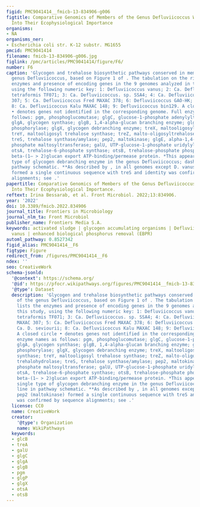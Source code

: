 ```yaml
---
figid: PMC9041414__fmicb-13-834906-g006
figtitle: Comparative Genomics of Members of the Genus Defluviicoccus With Insights
  Into Their Ecophysiological Importance
organisms:
- NA
organisms_ner:
- Escherichia coli str. K-12 substr. MG1655
pmcid: PMC9041414
filename: fmicb-13-834906-g006.jpg
figlink: /pmc/articles/PMC9041414/figure/F6/
number: F6
caption: 'Glycogen and trehalose biosynthetic pathways conserved in members of the
  genus Defluviicoccus, based on Figure 1 of . The tabulation on the right lists the
  enzymes and presence of encoding genes in the 9 genomes analyzed in this study,
  using the following numeric key: 1: Defluviicoccus vanus; 2: Ca. Defluviicoccus
  tetraformis TF071; 3: Ca. Defluviicoccus. sp. SSA4; 4: Ca. Defluviicoccus Fred MAXAC
  307; 5: Ca. Defluviicoccus Fred MAXAC 378; 6: Defluviicoccus GAO-HK; 7: Ca. D. seviourii;
  8: Ca. Defluviicoccus Kalu MAXAC 148; 9: Defluviicoccus bin129. A closed circle
  • denotes genes not identified in the corresponding genome. Full enzyme names as
  follows: pgm, phosphoglucomutase; glgC, glucose-1-phosphate adenylyltransferase;
  glgA, glycogen synthase; glgB, 1,4-alpha-glucan branching enzyme; glgP, glycogen
  phosphorylase; glgX, glycogen debranching enzyme; treX, maltooligosyltrehalose synthase;
  treY, maltooligosyl trehalose synthase; treZ, malto-oligosyltrehalose trehalohydrolase;
  treS, trehalose synthase/amylase; pep2, maltokinase; glgE, alpha-1,4-glucan:maltose-1-
  phosphate maltosyltransferase; galU, UTP-glucose-1-phosphate uridylyltransferase;
  otsA, trehalose-6-phosphate synthase; otsB, trehalose-phosphate phosphatase; ndvA,
  beta-(1– > 2)glucan export ATP-binding/permease protein. *This appears to be a single
  type of glycogen debranching enzyme in the genus Defluviicoccus; dashed line in
  pathway schematic. **As described by , in all genomes except D. vanus, pep2 (maltokinase)
  formed a single continuous sequence with treS and identity was confirmed by sequence
  alignments; see .'
papertitle: Comparative Genomics of Members of the Genus Defluviicoccus With Insights
  Into Their Ecophysiological Importance.
reftext: Irina Bessarab, et al. Front Microbiol. 2022;13:834906.
year: '2022'
doi: 10.3389/fmicb.2022.834906
journal_title: Frontiers in Microbiology
journal_nlm_ta: Front Microbiol
publisher_name: Frontiers Media S.A.
keywords: activated sludge | glycogen accumulating organisms | Defluviicoccus | Defluviicoccus
  vanus | enhanced biological phosphorus removal (EBPR)
automl_pathway: 0.8527342
figid_alias: PMC9041414__F6
figtype: Figure
redirect_from: /figures/PMC9041414__F6
ndex: ''
seo: CreativeWork
schema-jsonld:
  '@context': https://schema.org/
  '@id': https://pfocr.wikipathways.org/figures/PMC9041414__fmicb-13-834906-g006.html
  '@type': Dataset
  description: 'Glycogen and trehalose biosynthetic pathways conserved in members
    of the genus Defluviicoccus, based on Figure 1 of . The tabulation on the right
    lists the enzymes and presence of encoding genes in the 9 genomes analyzed in
    this study, using the following numeric key: 1: Defluviicoccus vanus; 2: Ca. Defluviicoccus
    tetraformis TF071; 3: Ca. Defluviicoccus. sp. SSA4; 4: Ca. Defluviicoccus Fred
    MAXAC 307; 5: Ca. Defluviicoccus Fred MAXAC 378; 6: Defluviicoccus GAO-HK; 7:
    Ca. D. seviourii; 8: Ca. Defluviicoccus Kalu MAXAC 148; 9: Defluviicoccus bin129.
    A closed circle • denotes genes not identified in the corresponding genome. Full
    enzyme names as follows: pgm, phosphoglucomutase; glgC, glucose-1-phosphate adenylyltransferase;
    glgA, glycogen synthase; glgB, 1,4-alpha-glucan branching enzyme; glgP, glycogen
    phosphorylase; glgX, glycogen debranching enzyme; treX, maltooligosyltrehalose
    synthase; treY, maltooligosyl trehalose synthase; treZ, malto-oligosyltrehalose
    trehalohydrolase; treS, trehalose synthase/amylase; pep2, maltokinase; glgE, alpha-1,4-glucan:maltose-1-
    phosphate maltosyltransferase; galU, UTP-glucose-1-phosphate uridylyltransferase;
    otsA, trehalose-6-phosphate synthase; otsB, trehalose-phosphate phosphatase; ndvA,
    beta-(1– > 2)glucan export ATP-binding/permease protein. *This appears to be a
    single type of glycogen debranching enzyme in the genus Defluviicoccus; dashed
    line in pathway schematic. **As described by , in all genomes except D. vanus,
    pep2 (maltokinase) formed a single continuous sequence with treS and identity
    was confirmed by sequence alignments; see .'
  license: CC0
  name: CreativeWork
  creator:
    '@type': Organization
    name: WikiPathways
  keywords:
  - glcB
  - treA
  - galU
  - glgC
  - glgA
  - glgB
  - pgm
  - glgP
  - glgX
  - otsA
  - otsB
---
```

